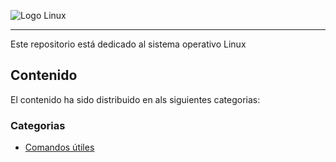 ![Logo Linux](https://th.bing.com/th?id=OIP.ZpLfIpLWYuQJO9UpzlI5QAHaDt&w=349&h=174&c=8&rs=1&qlt=90&o=6&pid=3.1&rm=2 "Título opcional")

---
Este repositorio está dedicado al sistema operativo Linux

## Contenido
El contenido ha sido distribuido en als siguientes categorias:

### Categorias
* [Comandos útiles](https://github.com/carloshrueda/sis-operativos/blob/9a4a7161768d1e217bf74d26166b6c75f99638eb/Linux/comandosutiles.md)
